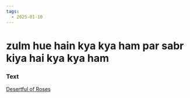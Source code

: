 ```yaml
---
tags:
  - 2025-01-10
---
```

# zulm hue hain kya kya ham par sabr kiya hai kya kya ham

### Text
[Desertful of Roses](https://franpritchett.com/00garden/14c/1437/index_1437.html)

